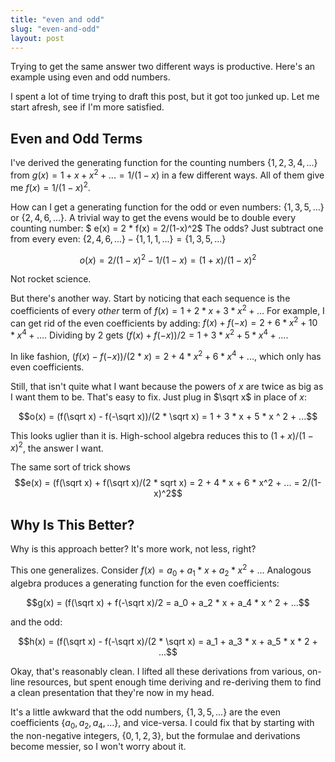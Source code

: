```yaml
---
title: "even and odd"
slug: "even-and-odd"
layout: post
---
```


Trying to get the same answer two different ways is productive.
Here's an example using even and odd numbers.

I spent a lot of time trying to draft this post, but it got too junked up. Let me start afresh,
see if I'm more satisfied.

## Even and Odd Terms

I've derived the generating function for the counting numbers $\lbrace 1, 2, 3, 4, ... \rbrace$
from $g(x) = 1 + x + x^2 + ... = 1/(1-x)$ in a few different ways.
All of them give me $f(x) = 1/(1-x)^2$.

How can I get a generating function for the odd or even numbers: $\lbrace 1, 3, 5, ... \rbrace$ or $\lbrace 2, 4, 6, ... \rbrace$.
A trivial way to get the evens would be to double every counting number: $ e(x) = 2 * f(x) = 2/(1-x)^2$
The odds? Just subtract one from every even: $\lbrace 2, 4, 6, ... \rbrace - \lbrace 1, 1, 1, ... \rbrace = \lbrace 1, 3, 5, ... \rbrace$

$$ o(x) = 2/(1-x)^2 - 1/(1-x) = (1+x)/(1-x)^2$$

Not rocket science.

But there's another way.  Start by noticing that each sequence is the coefficients of every *other* term of $f(x) = 1 + 2 * x + 3 * x^2 + ...$
For example, I can get rid of the even coefficients by adding: $f(x) + f(-x) = 2 + 6 * x^2 + 10 * x^4 + ...$. Dividing by 2 gets
$(f(x) + f(-x))/2 = 1 + 3 * x^2 + 5 * x^4 + ...$.

In like fashion, $(f(x) - f(-x))/(2 * x) = 2 + 4 * x^2 + 6 * x^4 + ...$, which only has even coefficients.

Still, that isn't quite what I want because the powers of $x$ are twice as big as I want them to be.
That's easy to fix. Just plug in $\sqrt x$ in place of $x$:

$$o(x) = (f(\sqrt x) - f(-\sqrt x))/(2 * \sqrt x) = 1 + 3 * x + 5 * x ^ 2 + ...$$

This looks uglier than it is. High-school algebra reduces this to $(1+x)/(1-x)^2$, the answer I want.

The same sort of trick shows
$$e(x) = (f(\sqrt x) + f(\sqrt x)/(2 * sqrt x) = 2 + 4 * x + 6 * x^2 + ... = 2/(1-x)^2$$

## Why Is This Better?

Why is this approach better? It's more work, not less, right?

This one generalizes. Consider $f(x) = a_0 + a_1 * x + a_2 * x^2 + ...$
Analogous algebra produces a generating function for the even coefficients:

$$g(x) = (f(\sqrt x) + f(-\sqrt x)/2 = a_0 + a_2 * x + a_4 * x ^ 2 + ...$$

and the odd:

$$h(x) = (f(\sqrt x) - f(-\sqrt x)/(2 * \sqrt x) = a_1 + a_3 * x + a_5 * x * 2 + ...$$

Okay, that's reasonably clean. I lifted all these derivations from various, on-line resources, but spent enough time deriving and re-deriving them
to find a clean presentation that they're now in my head.

It's a little awkward that the odd numbers, $\lbrace 1, 3, 5, ... \rbrace$ are the even coefficients $\lbrace a_0, a_2, a_4, ... \rbrace$, and vice-versa.
I could fix that by starting with the non-negative integers, $\lbrace 0, 1, 2, 3 \rbrace$, but the formulae and derivations become messier, so I won't worry about it.

